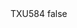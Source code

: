 <?xml version="1.0" encoding="UTF-8"?>
<CustomMetadata xmlns="http://soap.sforce.com/2006/04/metadata">
    <label>TXU584</label>
    <protected>false</protected>
</CustomMetadata>
